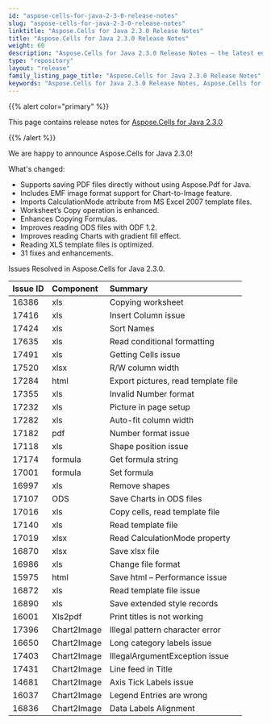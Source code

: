 ```yaml
---
id: "aspose-cells-for-java-2-3-0-release-notes"
slug: "aspose-cells-for-java-2-3-0-release-notes"
linktitle: "Aspose.Cells for Java 2.3.0 Release Notes"
title: "Aspose.Cells for Java 2.3.0 Release Notes"
weight: 60
description: "Aspose.Cells for Java 2.3.0 Release Notes – the latest enhancements, new features, and fixes."
type: "repository"
layout: "release"
family_listing_page_title: "Aspose.Cells for Java 2.3.0 Release Notes"
keywords: "Aspose.Cells for Java 2.3.0 Release Notes, Aspose.Cells for Java 2.3.0 updates and fixes"
---
```


{{% alert color="primary" %}} 

This page contains release notes for [Aspose.Cells for Java 2.3.0](https://releases.aspose.com/cells/java/new-releases/aspose.cells-for-java-2.3.0/)

{{% /alert %}} 

We are happy to announce Aspose.Cells for Java 2.3.0! 

What's changed: 

- Supports saving PDF files directly without using Aspose.Pdf for Java.
- Includes EMF image format support for Chart-to-Image feature.
- Imports CalculationMode attribute from MS Excel 2007 template files.
- Worksheet’s Copy operation is enhanced.
- Enhances Copying Formulas.
- Improves reading ODS files with ODF 1.2.
- Improves reading Charts with gradient fill effect.
- Reading XLS template files is optimized.
- 31 fixes and enhancements.

Issues Resolved in Aspose.Cells for Java 2.3.0. 

|**Issue ID** |**Component** |**Summary** |
| :- | :- | :- |
|16386 |xls |Copying worksheet |
|17416 |xls |Insert Column issue |
|17424 |xls |Sort Names |
|17635 |xls |Read conditional formatting |
|17491 |xls |Getting Cells issue |
|17520 |xlsx |R/W column width |
|17284 |html |Export pictures, read template file |
|17355 |xls |Invalid Number format |
|17232 |xls |Picture in page setup |
|17282 |xls |Auto-fit column width |
|17182 |pdf |Number format issue |
|17118 |xls |Shape position issue |
|17174 |formula |Get formula string |
|17001 |formula |Set formula |
|16997 |xls |Remove shapes |
|17107 |ODS |Save Charts in ODS files |
|17016 |xls |Copy cells, read template file |
|17140 |xls |Read template file |
|17019 |xlsx |Read CalculationMode property |
|16870 |xlsx |Save xlsx file |
|16986 |xls |Change file format |
|15975 |html |Save html – Performance issue |
|16872 |xls |Read template file issue |
|16890 |xls |Save extended style records |
|16001 |Xls2pdf |Print titles is not working |
|17396 |Chart2Image |Illegal pattern character error |
|16650 |Chart2Image |Long category labels issue |
|17403 |Chart2Image |IllegalArgumentException issue |
|17431 |Chart2Image |Line feed in Title |
|14681 |Chart2Image |Axis Tick Labels issue |
|16037 |Chart2Image |Legend Entries are wrong |
|16836 |Chart2Image |Data Labels Alignment |

